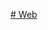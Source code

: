 [# Web](https://www.figma.com/design/5EEYzxo6N5QCzY4uoPJYsm/Travel-Website-Landing-Page--Community-?node-id=0-1&p=f&m=dev)
